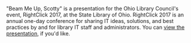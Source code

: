 "Beam Me Up, Scotty" is a presentation for the Ohio Library Council's event, RightClick 2017, at the State Library of Ohio. RightClick 2017 is an annual one-day conference for sharing IT ideas, solutions, and best practices by and for library IT staff and administrators. You can [view the presentation](https://dzoladz.github.io/rightclick2017/), if you'd like.